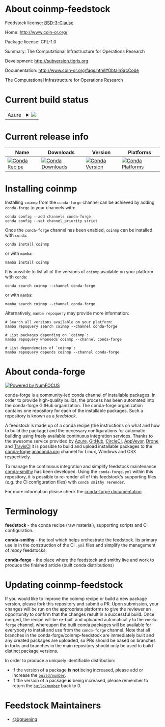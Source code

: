 About coinmp-feedstock
======================

Feedstock license: [BSD-3-Clause](https://github.com/conda-forge/coinmp-feedstock/blob/main/LICENSE.txt)

Home: http://www.coin-or.org/

Package license: CPL-1.0

Summary: The Computational Infrastructure for Operations Research

Development: http://subversion.tigris.org

Documentation: http://www.coin-or.org/faqs.html#ObtainSrcCode

The Computational Infrastructure for Operations Research

Current build status
====================


<table>
    
  <tr>
    <td>Azure</td>
    <td>
      <details>
        <summary>
          <a href="https://dev.azure.com/conda-forge/feedstock-builds/_build/latest?definitionId=5469&branchName=main">
            <img src="https://dev.azure.com/conda-forge/feedstock-builds/_apis/build/status/coinmp-feedstock?branchName=main">
          </a>
        </summary>
        <table>
          <thead><tr><th>Variant</th><th>Status</th></tr></thead>
          <tbody><tr>
              <td>linux_64</td>
              <td>
                <a href="https://dev.azure.com/conda-forge/feedstock-builds/_build/latest?definitionId=5469&branchName=main">
                  <img src="https://dev.azure.com/conda-forge/feedstock-builds/_apis/build/status/coinmp-feedstock?branchName=main&jobName=linux&configuration=linux%20linux_64_" alt="variant">
                </a>
              </td>
            </tr><tr>
              <td>osx_64</td>
              <td>
                <a href="https://dev.azure.com/conda-forge/feedstock-builds/_build/latest?definitionId=5469&branchName=main">
                  <img src="https://dev.azure.com/conda-forge/feedstock-builds/_apis/build/status/coinmp-feedstock?branchName=main&jobName=osx&configuration=osx%20osx_64_" alt="variant">
                </a>
              </td>
            </tr>
          </tbody>
        </table>
      </details>
    </td>
  </tr>
</table>

Current release info
====================

| Name | Downloads | Version | Platforms |
| --- | --- | --- | --- |
| [![Conda Recipe](https://img.shields.io/badge/recipe-coinmp-green.svg)](https://anaconda.org/conda-forge/coinmp) | [![Conda Downloads](https://img.shields.io/conda/dn/conda-forge/coinmp.svg)](https://anaconda.org/conda-forge/coinmp) | [![Conda Version](https://img.shields.io/conda/vn/conda-forge/coinmp.svg)](https://anaconda.org/conda-forge/coinmp) | [![Conda Platforms](https://img.shields.io/conda/pn/conda-forge/coinmp.svg)](https://anaconda.org/conda-forge/coinmp) |

Installing coinmp
=================

Installing `coinmp` from the `conda-forge` channel can be achieved by adding `conda-forge` to your channels with:

```
conda config --add channels conda-forge
conda config --set channel_priority strict
```

Once the `conda-forge` channel has been enabled, `coinmp` can be installed with `conda`:

```
conda install coinmp
```

or with `mamba`:

```
mamba install coinmp
```

It is possible to list all of the versions of `coinmp` available on your platform with `conda`:

```
conda search coinmp --channel conda-forge
```

or with `mamba`:

```
mamba search coinmp --channel conda-forge
```

Alternatively, `mamba repoquery` may provide more information:

```
# Search all versions available on your platform:
mamba repoquery search coinmp --channel conda-forge

# List packages depending on `coinmp`:
mamba repoquery whoneeds coinmp --channel conda-forge

# List dependencies of `coinmp`:
mamba repoquery depends coinmp --channel conda-forge
```


About conda-forge
=================

[![Powered by
NumFOCUS](https://img.shields.io/badge/powered%20by-NumFOCUS-orange.svg?style=flat&colorA=E1523D&colorB=007D8A)](https://numfocus.org)

conda-forge is a community-led conda channel of installable packages.
In order to provide high-quality builds, the process has been automated into the
conda-forge GitHub organization. The conda-forge organization contains one repository
for each of the installable packages. Such a repository is known as a *feedstock*.

A feedstock is made up of a conda recipe (the instructions on what and how to build
the package) and the necessary configurations for automatic building using freely
available continuous integration services. Thanks to the awesome service provided by
[Azure](https://azure.microsoft.com/en-us/services/devops/), [GitHub](https://github.com/),
[CircleCI](https://circleci.com/), [AppVeyor](https://www.appveyor.com/),
[Drone](https://cloud.drone.io/welcome), and [TravisCI](https://travis-ci.com/)
it is possible to build and upload installable packages to the
[conda-forge](https://anaconda.org/conda-forge) [anaconda.org](https://anaconda.org/)
channel for Linux, Windows and OSX respectively.

To manage the continuous integration and simplify feedstock maintenance
[conda-smithy](https://github.com/conda-forge/conda-smithy) has been developed.
Using the ``conda-forge.yml`` within this repository, it is possible to re-render all of
this feedstock's supporting files (e.g. the CI configuration files) with ``conda smithy rerender``.

For more information please check the [conda-forge documentation](https://conda-forge.org/docs/).

Terminology
===========

**feedstock** - the conda recipe (raw material), supporting scripts and CI configuration.

**conda-smithy** - the tool which helps orchestrate the feedstock.
                   Its primary use is in the construction of the CI ``.yml`` files
                   and simplify the management of *many* feedstocks.

**conda-forge** - the place where the feedstock and smithy live and work to
                  produce the finished article (built conda distributions)


Updating coinmp-feedstock
=========================

If you would like to improve the coinmp recipe or build a new
package version, please fork this repository and submit a PR. Upon submission,
your changes will be run on the appropriate platforms to give the reviewer an
opportunity to confirm that the changes result in a successful build. Once
merged, the recipe will be re-built and uploaded automatically to the
`conda-forge` channel, whereupon the built conda packages will be available for
everybody to install and use from the `conda-forge` channel.
Note that all branches in the conda-forge/coinmp-feedstock are
immediately built and any created packages are uploaded, so PRs should be based
on branches in forks and branches in the main repository should only be used to
build distinct package versions.

In order to produce a uniquely identifiable distribution:
 * If the version of a package **is not** being increased, please add or increase
   the [``build/number``](https://docs.conda.io/projects/conda-build/en/latest/resources/define-metadata.html#build-number-and-string).
 * If the version of a package **is** being increased, please remember to return
   the [``build/number``](https://docs.conda.io/projects/conda-build/en/latest/resources/define-metadata.html#build-number-and-string)
   back to 0.

Feedstock Maintainers
=====================

* [@bgruening](https://github.com/bgruening/)

